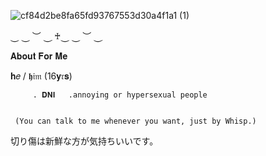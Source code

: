 ![cf84d2be8fa65fd93767553d30a4f1a1 (1)](https://github.com/user-attachments/assets/089c6601-21c2-4a7a-b66a-91afb36aec56)

⏝ ⏝ ︶ ⏝ ִ♰⏝  ⏝ ︶ ⏝ ִ  

𝐀𝐛𝐨𝐮𝐭 𝐅𝐨𝐫 𝐌𝐞

𝐡𝑒 / 𝖍𝔦𝔪 (16𝐲𝔯𝐬) 

         . 𝐃𝐍𝐈   .annoying or hypersexual people 

            
     (You can talk to me whenever you want, just by Whisp.)

切り傷は新鮮な方が気持ちいいです。
